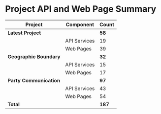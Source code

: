 # Project API and Web Page Summary

| **Project** | **Component** | **Count** |
|-------------|---------------|-----------|
| **Latest Project** | | **58** |
| | API Services | 19 |
| | Web Pages | 39 |
| **Geographic Boundary** | | **32** |
| | API Services | 15 |
| | Web Pages | 17 |
| **Party Communication** | | **97** |
| | API Services | 43 |
| | Web Pages | 54 |
| **Total** | | **187** |